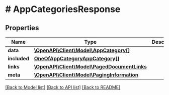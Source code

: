 # # AppCategoriesResponse

## Properties

Name | Type | Description | Notes
------------ | ------------- | ------------- | -------------
**data** | [**\OpenAPI\Client\Model\AppCategory[]**](AppCategory.md) |  | 
**included** | [**OneOfAppCategoryAppCategory[]**](OneOfAppCategoryAppCategory.md) |  | [optional] 
**links** | [**\OpenAPI\Client\Model\PagedDocumentLinks**](PagedDocumentLinks.md) |  | 
**meta** | [**\OpenAPI\Client\Model\PagingInformation**](PagingInformation.md) |  | [optional] 

[[Back to Model list]](../../README.md#documentation-for-models) [[Back to API list]](../../README.md#documentation-for-api-endpoints) [[Back to README]](../../README.md)


